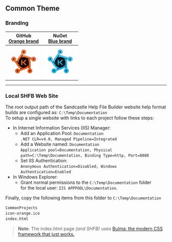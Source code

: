 ## Common Theme

### Branding

 | GitHub<br/>[Orange brand](https://www.brandcrowd.com/maker/logo/cyber-software-technology-462592?text=KDH&colorPalette=orange&isVariation=True) | NuGet<br/>[Blue brand](https://www.brandcrowd.com/maker/logo/cyber-software-technology-462592?text=KDH&colorPalette=blue&isVariation=True)
| -------------- | -------------- |
| <img src="logo-orange.png" alt="drawing" height=100 width="100"/> | <img src="logo-blue.png" alt="drawing" height="100" width="100"/> |

---
### Local SHFB Web Site
The root output path of the Sandcastle Help File Builder website help format builds are configured as: `C:\Temp\Documentation`\
To setup a single website with links to each project follow these steps:

- In Internet Information Services (IIS) Manager:
  - Add an Application Pool: `Documentation`\
  `.NET CLR=v4.0, Managed Pipeline=Integrated`
  - Add a Website named: `Documentation`\
  `Application pool=Documentation, Physical path=C:\Temp\Documentation, Binding Type=http, Port=8080`
  - Set IIS Authentication:\
  `Anonymous Authentication=Disabled, Windows Authentication=Enabled`
- In Windows Explorer:
  - Grant normal permissions to the `C:\Temp\Documentation` folder\
  for the local user: `IIS APPPOOL\Documentation`.

Finally, copy the following items from this folder to `C:\Temp\Documentation`
``` cmd
CommonProjects
icon-orange.ico
index.html
```
> **Note**: The index.html page _(and SHFB)_ uses [Bulma: the modern
CSS framework that
just works.](https://bulma.io/)